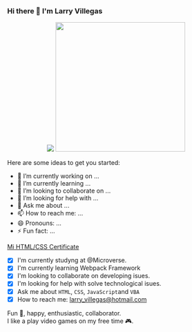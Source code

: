 ### Hi there 👋 I'm Larry Villegas
<div align="center" >
  <img src="https://api.accredible.com/v1/frontend/credential_website_embed_image/badge/70557153">
   <img src="https://media.giphy.com/media/bGgsc5mWoryfgKBx1u/giphy.gif" width="300px" heigth = "auto">
</div>

Here are some ideas to get you started:

- 🔭 I’m currently working on ...
- 🌱 I’m currently learning ...
- 👯 I’m looking to collaborate on ...
- 🤔 I’m looking for help with ...
- 💬 Ask me about ...
- 📫 How to reach me: ...
- 😄 Pronouns: ...
- ⚡ Fun fact: ...

[Mi HTML/CSS Certificate](https://www.credential.net/263ccf4e-f1e2-479c-9b22-ea1e24807ff3#gs.teysvf)


- [x] I'm currently studyng at @Microverse.<br>
- [x] I'm currently learning Webpack Framework<br>
- [x] I'm looking to collaborate on developing isues.<br>
- [x] I'm looking for help with solve technological isues.<br>
- [x] Ask me about `HTML`, `CSS`, `JavaScript`and  `VBA`<br>
- [x] How to reach me: larry_villegas@hotmail.com<br>

Fun 🎈, happy, enthusiastic, collaborator.<br>
I like a play video games on my free time 🎮.<br>
